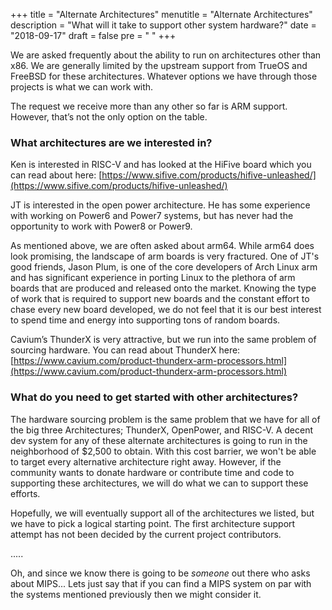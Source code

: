 +++
title = "Alternate Architectures"
menutitle = "Alternate Architectures"
description = "What will it take to support other system hardware?"
date = "2018-09-17"
draft = false
pre = "<i class='fa fa-server'></i>	"
+++

We are asked frequently about the ability to run on architectures other than x86.  We are generally limited by the upstream support from TrueOS and FreeBSD for these architectures.  Whatever options we have through those projects is what we can work with.

The request we receive more than any other so far is ARM support. However, that’s not the only option on the table.

### What architectures are we interested in?
Ken is interested in RISC-V and has looked at the HiFive board which you can read about here: [https://www.sifive.com/products/hifive-unleashed/](https://www.sifive.com/products/hifive-unleashed/)

JT is interested in the open power architecture.  He has some experience with working on Power6 and Power7 systems, but has never had the opportunity to work with Power8 or Power9.

As mentioned above, we are often asked about arm64.  While arm64 does look promising, the landscape of arm boards is very fractured.  One of JT's good friends, Jason Plum, is one of the core developers of Arch Linux arm and has significant experience in porting Linux to the plethora of arm boards that are produced and released onto the market. Knowing the type of work that is required to support new boards and the constant effort to chase every new board developed, we do not feel that it is our best interest to spend time and energy into supporting tons of random boards.

Cavium’s ThunderX is very attractive, but we run into the same problem of sourcing hardware.  You can read about ThunderX here: [https://www.cavium.com/product-thunderx-arm-processors.html](https://www.cavium.com/product-thunderx-arm-processors.html)

###  What do you need to get started with other architectures?
The hardware sourcing problem is the same problem that we have for all of the big three Architectures; ThunderX, OpenPower, and RISC-V.
A decent dev system for any of these alternate architectures is going to run in the neighborhood of $2,500 to obtain.  With this cost barrier, we won't be able to target every alternative architecture right away. However, if the community wants to donate hardware or contribute time and code to supporting these architectures, we will do what we can to support these efforts.

Hopefully, we will eventually support all of the architectures we listed, but we have to pick a logical starting point. The first architecture support attempt has not been decided by the current project contributors.

.....

Oh, and since we know there is going to be *someone* out there who asks about MIPS...  Lets just say that if you can find a MIPS system on par with the systems mentioned previously then we might consider it.
